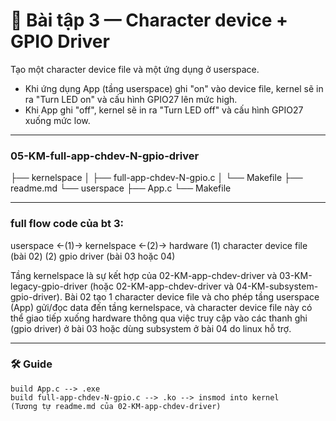 # 📝 Bài tập 3 — Character device + GPIO Driver

Tạo một character device file và một ứng dụng ở userspace.

* Khi ứng dụng App (tầng userspace) ghi "on" vào device file, kernel sẽ in ra "Turn LED on" và cấu hình GPIO27 lên mức high.
* Khi App ghi "off", kernel sẽ in ra "Turn LED off" và cấu hình GPIO27 xuống mức low.

---

### 05-KM-full-app-chdev-N-gpio-driver
├── kernelspace
│   ├── full-app-chdev-N-gpio.c
│   └── Makefile
├── readme.md
└── userspace
    ├── App.c
    └── Makefile

---

### full flow code của bt 3:

userspace <-(1)-> kernelspace <-(2)-> hardware
(1) character device file (bài 02)
(2) gpio driver (bài 03 hoặc 04)

Tầng kernelspace là sự kết hợp của 02-KM-app-chdev-driver và 03-KM-legacy-gpio-driver 
(hoặc 02-KM-app-chdev-driver và 04-KM-subsystem-gpio-driver).
Bài 02 tạo 1 character device file và cho phép tầng userspace (App) gửi/đọc data đến tầng kernelspace,
và character device file này có thể giao tiếp xuống hardware
thông qua việc truy cập vào các thanh ghi (gpio driver) ở bài 03 hoặc dùng subsystem ở bài 04 do linux hỗ trợ.

---

### 🛠️ Guide
    build App.c --> .exe
    build full-app-chdev-N-gpio.c --> .ko --> insmod into kernel
    (Tương tự readme.md của 02-KM-app-chdev-driver)
